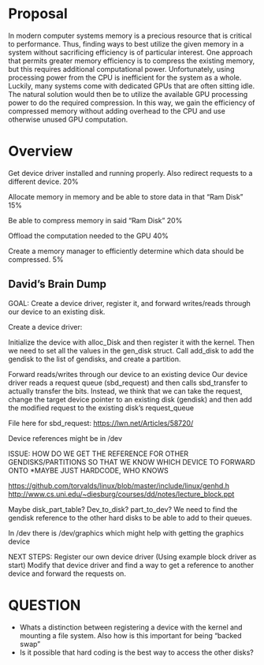 # Proposal

In modern computer systems memory is a precious resource that is critical to performance. 
Thus, finding ways to best utilize the given memory in a system without sacrificing efficiency is of particular interest. 
One approach that permits greater memory efficiency is to compress the existing memory, but this requires additional computational power.
Unfortunately, using processing power from the CPU is inefficient for the system as a whole. 
Luckily, many systems come with dedicated GPUs that are often sitting idle. The natural solution would then be to utilize the 
available GPU processing power to do the required compression. In this way, we gain the efficiency of compressed memory without adding overhead to the CPU and use otherwise unused GPU computation.

# Overview

Get device driver installed and running properly. Also redirect requests to a different device.  20%

Allocate memory in memory and be able to store data in that “Ram Disk” 15%

Be able to compress memory in said “Ram Disk” 20%

Offload the computation needed to the GPU 40%

Create a memory manager to efficiently determine which data should be compressed. 5%

## David’s Brain Dump

GOAL: Create a device driver, register it, and forward writes/reads through our device to an existing disk. 

Create a device driver:

Initialize the device with alloc_Disk and then register it with the kernel. Then we need to set all the values in the gen_disk struct. Call add_disk to add the gendisk to the list of gendisks, and create a partition.

Forward reads/writes through our device to an existing device
Our device driver reads a request queue (sbd_request) and then calls sbd_transfer to actually transfer the bits. Instead, we think that we can take the request, change the target device pointer to an existing disk (gendisk) and then add the modified request to the existing disk’s request_queue

File here for sbd_request: https://lwn.net/Articles/58720/ 

Device references might be in /dev

ISSUE: HOW DO WE GET THE REFERENCE FOR OTHER GENDISKS/PARTITIONS SO THAT WE KNOW WHICH DEVICE TO FORWARD ONTO *MAYBE JUST HARDCODE, WHO KNOWS

https://github.com/torvalds/linux/blob/master/include/linux/genhd.h
http://www.cs.uni.edu/~diesburg/courses/dd/notes/lecture_block.ppt 

Maybe disk_part_table? Dev_to_disk? part_to_dev? We need to find the gendisk reference to the other hard disks to be able to add to their queues.

In /dev there is /dev/graphics which might help with getting the graphics device

NEXT STEPS:
Register our own device driver (Using example block driver as start)
Modify that device driver and find a way to get a reference to another device and forward the requests on.

# QUESTION
- Whats a distinction between registering a device with the kernel and mounting a file system.
Also how is this important for being “backed swap”
- Is it possible that hard coding is the best way to access the other disks?